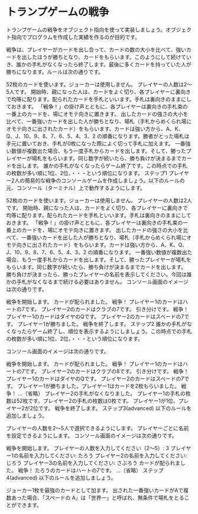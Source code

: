 # トランプゲームの戦争
トランプゲームの戦争をオブジェクト指向を使って実装しましょう。オブジェクト指向でプログラムを作成した実績を作るのが目的です。

戦争は、プレイヤーがカードを出し合って、カードの数の大小を比べて、強いカードを出したほうが勝ちとなり、カードをもらいます。このようにして続けていき、誰かの手札がなくなったら終了します。最後に多くカードを持っていた人が勝ちになります。ルールは次の通りです。

52枚のカードを使います。ジョーカーは使用しません。
プレイヤーの人数は2〜5人です。
開始時、親になった人は、カードをよく切り、各プレイヤーに裏向きで均等に配ります。配られたカードを手札といいます。手札は裏向きのままにしておきます。
「戦争！」の掛け声とともに、各プレイヤーは裏向きの手札束の一番上のカードを、場にオモテ向きに置きます。
出したカードの強さの大小を比べて、一番強いカードを出した人が勝ちとなり、場札（手札からめくられ場にオモテ向きに出されたカード）をもらいます。カードは強い方から、A、K、Q、J、10、9、8、7、6、5、4、3、2 の順番になります。勝者がとった場札は手元に置いておき、手札が0枚になった際によく切って手札に加えます。
一番強い数値が複数出た場合、もう一度手札からカードを出します。そして、勝ったプレイヤーが場札をもらいます。同じ数字が続いたら、勝ち負けが決まるまでカードを出します。
誰かの手札がなくなったらゲーム終了です。この時点での手札の枚数が多い順に1位、2位、・・・という順位になります。
ステップ1
プレイヤー2人の簡易的な戦争のコンソールゲームを作成しましょう。以下のルールの元、コンソール（ターミナル）上で動作するようにします。

52枚のカードを使います。ジョーカーは使用しません。
プレイヤーの人数は2人です。
開始時、親になった人は、カードをよく切り、各プレイヤーに裏向きで均等に配ります。配られたカードを手札といいます。手札は裏向きのままにしておきます。
「戦争！」の掛け声とともに、各プレイヤーは裏向きの手札束の一番上のカードを、場にオモテ向きに置きます。
出したカードの強さの大小を比べて、一番強いカードを出した人が勝ちとなり、場札（手札からめくられ場にオモテ向きに出されたカード）をもらいます。カードは強い方から、A、K、Q、J、10、9、8、7、6、5、4、3、2 の順番になります。
一番強い数値が複数出た場合、もう一度手札からカードを出します。そして、勝ったプレイヤーが場札をもらいます。同じ数字が続いたら、勝ち負けが決まるまでカードを出します。
勝ち負けが決まったら、勝ったプレイヤーの名前を表示してください。今回は誰かの手札がなくなるまで続ける必要はありません。
コンソール画面のイメージは次の通りです。

戦争を開始します。
カードが配られました。
戦争！
プレイヤー1のカードはハートの7です。
プレイヤー2のカードはクラブの7です。
引き分けです。
戦争！
プレイヤー1のカードはダイヤのQです。
プレイヤー2のカードはスペードの7です。
プレイヤー1が勝ちました。
戦争を終了します。
ステップ2
誰かの手札がなくなったらゲーム終了し、順位を表示するようにしましょう。この時点での手札の枚数が多い順に1位、2位、・・・という順位になります。

コンソール画面のイメージは次の通りです。

戦争を開始します。
カードが配られました。
戦争！
プレイヤー1のカードはハートの7です。
プレイヤー2のカードはクラブの8です。
引き分けです。
戦争！
プレイヤー1のカードはダイヤのQです。
プレイヤー2のカードはスペードの7です。
プレイヤー1が勝ちました。プレイヤー1はカードを2枚もらいました。
戦争！
...（省略）
プレイヤー2の手札がなくなりました。
プレイヤー1の手札の枚数は52枚です。プレイヤー2の手札の枚数は0枚です。
プレイヤー1が1位、プレイヤー2が2位です。
戦争を終了します。
ステップ3(advanced)
以下のルールを追加しましょう。

プレイヤーの人数を2〜5人で選択できるようにします。
プレイヤーごとに名前を設定できるようにします。
コンソール画面のイメージは次の通りです。

戦争を開始します。
プレイヤーの人数を入力してください（2〜5）: 3
プレイヤー1の名前を入力してください: たろう
プレイヤー2の名前を入力してください: じろう
プレイヤー3の名前を入力してください: さぶろう
カードが配られました。
戦争！
たろうのカードはハートの7です。
...（省略）
ステップ4(advanced)
以下のルールを追加しましょう。

ジョーカー1枚を最強のカードとして加ます。
出された一番強いカードがAで複数あった場合、「スペードの A」は「世界一」と呼ばれ、無条件で場札をとることができます。
